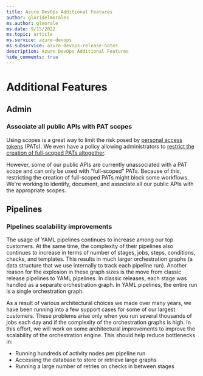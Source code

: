```yaml
---
title: Azure DevOps Additional Features
author: gloridelmorales
ms.author: glmorale
ms.date: 9/15/2022
ms.topic: article
ms.service: azure-devops
ms.subservice: azure-devops-release-notes
description: Azure DevOps Additional Features
hide_comments: true
---
```

# Additional Features

## Admin
### Associate all public APIs with PAT scopes

Using scopes is a great way to limit the risk posed by [personal access tokens](/azure/devops/organizations/accounts/use-personal-access-tokens-to-authenticate?toc=%2fazure%2fdevops%2forganizations%2ftoc.json&bc=%2fazure%2fdevops%2forganizations%2fbreadcrumb%2ftoc.json&view=azure-devops&tabs=preview-page) (PATs). We even have a policy allowing administrators to [restrict the creation of full-scoped PATs altogether](/azure/devops/organizations/accounts/manage-pats-with-policies-for-administrators?view=azure-devops#restrict-creation-of-full-scoped-pats). 

However, some of our public APIs are currently unassociated with a PAT scope and can only be used with “full-scoped” PATs. Because of this, restricting the creation of full-scoped PATs might block some workflows. We're working to identify, document, and associate all our public APIs with the appropriate scopes.

## Pipelines

### Pipelines scalability improvements

The usage of YAML pipelines continues to increase among our top customers. At the same time, the complexity of their pipelines also continues to increase in terms of number of stages, jobs, steps, conditions, checks, and templates. This results in much larger orchestration graphs (a data structure that we use internally to track each pipeline run). Another reason for the explosion in these graph sizes is the move from classic release pipelines to YAML pipelines. In classic releases, each stage was handled as a separate orchestration graph. In YAML pipelines, the entire run is a single orchestration graph.

As a result of various architectural choices we made over many years, we have been running into a few support cases for some of our largest customers. These problems arise only when you run several thousands of jobs each day and if the complexity of the orchestration graphs is high. In this effort, we will work on some architectural improvements to improve the scalability of the orchestration engine. This should help reduce bottlenecks in:

* Running hundreds of activity nodes per pipeline run
* Accessing the database to store or retrieve large graphs
* Running a large number of retries on checks in between stages